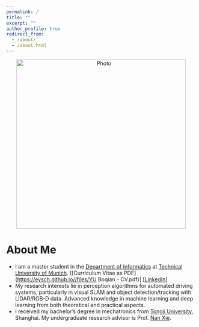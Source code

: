 ```yaml
---
permalink: /
title: ""
excerpt: ""
author_profile: true
redirect_from: 
  - /about/
  - /about.html
---
```


<p align="center">
  <img src="https://eySch.github.io/images/homepage.png?raw=true" alt="Photo" style="width: 450px;"/> 
</p>

# About Me
* I am a master student in the [Department of Informatics](https://www.in.tum.de/) at [Technical University of Munich](https://www.tum.de/). [[Curriculum Vitae as PDF](https://eysch.github.io//files/YU Boqian - CV.pdf)] [[LinkedIn](https://www.linkedin.com/in/boqian-yu-36aba7154)]
* My research interests lie in perception algorithms for automated driving systems, particularly in visual SLAM and object detection/tracking with LiDAR/RGB-D data. Advanced knowledge in machine learning and deep learning from both theoretical and practical aspects.
* I received my bachelor’s degree in mechatronics from [Tongji University](https://www.tongji.edu.cn/), Shanghai. My undergraduate research advisor is Prof. [Nan Xie](https://www.researchgate.net/scientific-contributions/75300001_Nan_Xie).